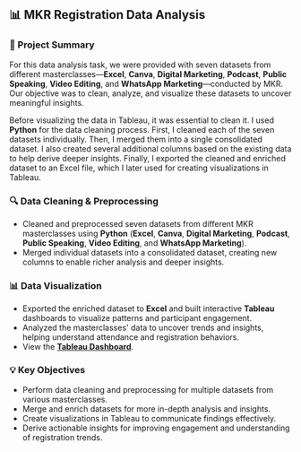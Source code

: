 <h2>📊 MKR Registration Data Analysis</h2>

<h3>📌 Project Summary</h3>
<p>
For this data analysis task, we were provided with seven datasets from different masterclasses—<b>Excel</b>, <b>Canva</b>, <b>Digital Marketing</b>, <b>Podcast</b>, <b>Public Speaking</b>, <b>Video Editing</b>, and <b>WhatsApp Marketing</b>—conducted by MKR. Our objective was to clean, analyze, and visualize these datasets to uncover meaningful insights.
</p>

<p>
Before visualizing the data in Tableau, it was essential to clean it. I used <b>Python</b> for the data cleaning process. First, I cleaned each of the seven datasets individually. Then, I merged them into a single consolidated dataset. I also created several additional columns based on the existing data to help derive deeper insights. Finally, I exported the cleaned and enriched dataset to an Excel file, which I later used for creating visualizations in Tableau.
</p>

<h3>🔍 Data Cleaning & Preprocessing</h3>
<ul>
  <li>Cleaned and preprocessed seven datasets from different MKR masterclasses using <b>Python</b> (<b>Excel</b>, <b>Canva</b>, <b>Digital Marketing</b>, <b>Podcast</b>, <b>Public Speaking</b>, <b>Video Editing</b>, and <b>WhatsApp Marketing</b>).</li>
  <li>Merged individual datasets into a consolidated dataset, creating new columns to enable richer analysis and deeper insights.</li>
</ul>

<h3>📊 Data Visualization</h3>
<ul>
  <li>Exported the enriched dataset to <b>Excel</b> and built interactive <b>Tableau</b> dashboards to visualize patterns and participant engagement.</li>
  <li>Analyzed the masterclasses' data to uncover trends and insights, helping understand attendance and registration behaviors.</li>
  <li>View the <a href="https://public.tableau.com/views/MKRMaterclassRegisterationDataAnalysis/MainDashboard?:language=en-US&:sid=&:redirect=auth&:display_count=n&:origin=viz_share_link" target="_blank"><b>Tableau Dashboard</b></a>.</li>
</ul>


<h3>💡 Key Objectives</h3>
<ul>
  <li>Perform data cleaning and preprocessing for multiple datasets from various masterclasses.</li>
  <li>Merge and enrich datasets for more in-depth analysis and insights.</li>
  <li>Create visualizations in Tableau to communicate findings effectively.</li>
  <li>Derive actionable insights for improving engagement and understanding of registration trends.</li>
</ul>

